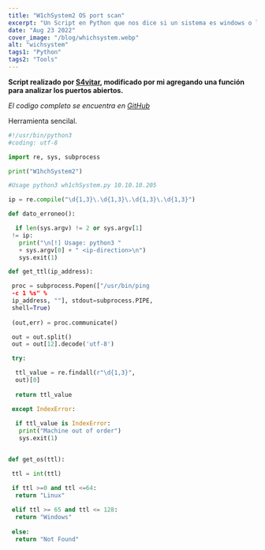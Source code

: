 ```yaml
---
title: "W1chSystem2 OS port scan"
excerpt: "Un Script en Python que nos dice si un sistema es windows o linux y sus puertos abiertos"
date: "Aug 23 2022"
cover_image: "/blog/whichsystem.webp"
alt: "wichsystem"
tags1: "Python"
tags2: "Tools"
---
```


**Script realizado por [S4vitar](https://www.youtube.com/c/s4vitar), modificado por mi agregando una función para analizar los puertos abiertos.**

*El codigo completo se encuentra en [GitHub](https://github.com/aiskoadt/W1chsystem)*

Herramienta sencilal.

```python
#!/usr/bin/python3
#coding: utf-8

import re, sys, subprocess

print("W1hchSystem2")

#Usage python3 wh1chSystem.py 10.10.10.205

ip = re.compile("\d{1,3}\.\d{1,3}\.\d{1,3}\.\d{1,3}")

def dato_erroneo():

  if len(sys.argv) != 2 or sys.argv[1]
 != ip:
   print("\n[!] Usage: python3 " 
   + sys.argv[0] + " <ip-direction>\n")
   sys.exit(1)

def get_ttl(ip_address):

 proc = subprocess.Popen(["/usr/bin/ping 
 -c 1 %s" % 
 ip_address, ""], stdout=subprocess.PIPE, 
 shell=True)
 
 (out,err) = proc.communicate()

 out = out.split()
 out = out[12].decode('utf-8')

 try:

  ttl_value = re.findall(r"\d{1,3}", 
  out)[0]
  
  return ttl_value

 except IndexError:
   
  if ttl_value is IndexError:
   print("Machine out of order")
   sys.exit(1)


def get_os(ttl):

 ttl = int(ttl)

 if ttl >=0 and ttl <=64:
  return "Linux"
 
 elif ttl >= 65 and ttl <= 128:
  return "Windows"
  
 else:
  return "Not Found"
```
